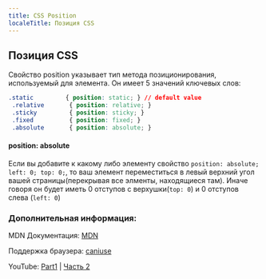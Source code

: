 ```yaml
---
title: CSS Position
localeTitle: Позиция CSS
---
```

## Позиция CSS

Свойство position указывает тип метода позиционирования, используемый для элемента. Он имеет 5 значений ключевых слов:

```css
.static         { position: static; } // default value 
 .relative       { position: relative; } 
 .sticky         { position: sticky; } 
 .fixed          { position: fixed; } 
 .absolute       { position: absolute; } 
```
#### position: absolute
Если вы добавите к какому либо элементу свойство `position: absolute; left: 0; top: 0;`, то ваш элемент переместиться в левый верхний угол вашей страницы(перекрывая все элменты, находящиеся там). Иначе говоря он будет иметь 0 отступов с верхушки(`top: 0`) и 0 отступов слева (`left: 0`)

### Дополнительная информация:

MDN Документация: [MDN](https://developer.mozilla.org/en-US/docs/Web/CSS/position)

Поддержка браузера: [caniuse](http://caniuse.com/#search=position)

YouTube: [Part1](https://www.youtube.com/watch?v=kejG8G0dr5U) | [Часть 2](https://www.youtube.com/watch?v=Rf6zAP4YnZA)
